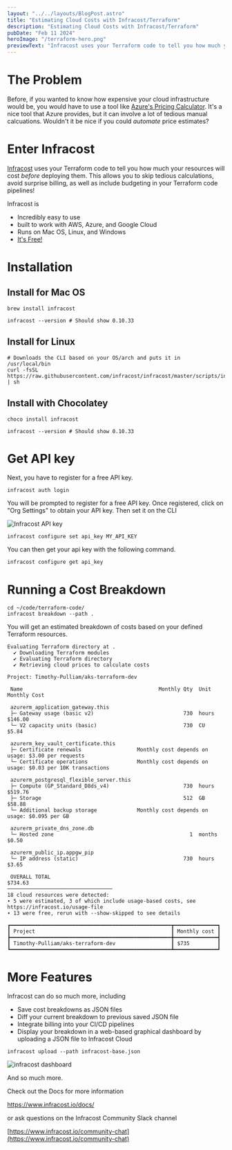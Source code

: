 ```yaml
---
layout: "../../layouts/BlogPost.astro"
title: "Estimating Cloud Costs with Infracost/Terraform"
description: "Estimating Cloud Costs with Infracost/Terraform"
pubDate: "Feb 11 2024"
heroImage: "/terraform-hero.png"
previewText: "Infracost uses your Terraform code to tell you how much your resources will cost _before_ deploying them. This allows you to include budgeting in your code pipelines!"
---
```


# The Problem

Before, if you wanted to know how expensive your cloud infrastructure would be, you would have to use a tool like [Azure's Pricing Calculator](https://azure.microsoft.com/en-in/pricing/calculator/?cdn=disable). It's a nice tool that Azure provides, but it can involve a lot of tedious manual calcuations. Wouldn't it be nice if you could _automate_ price estimates?

# Enter Infracost

[Infracost](https://www.infracost.io/docs/) uses your Terraform code to tell you how much your resources will cost _before_ deploying them. This allows you to skip tedious calculations, avoid surprise billing, as well as include budgeting in your Terraform code pipelines!

Infracost is

- Incredibly easy to use
- built to work with AWS, Azure, and Google Cloud
- Runs on Mac OS, Linux, and Windows
- [It's Free!](https://www.infracost.io/pricing/)

# Installation

## Install for Mac OS

```
brew install infracost

infracost --version # Should show 0.10.33
```

## Install for Linux

```
# Downloads the CLI based on your OS/arch and puts it in /usr/local/bin
curl -fsSL https://raw.githubusercontent.com/infracost/infracost/master/scripts/install.sh | sh
```

## Install with Chocolatey

```
choco install infracost

infracost --version # Should show 0.10.33
```

# Get API key

Next, you have to register for a free API key.

```
infracost auth login
```

You will be prompted to register for a free API key. Once registered, click on "Org Settings" to obtain your API key. Then set it on the CLI

![Infracost API key](/infracost/infracost.png)

```
infracost configure set api_key MY_API_KEY
```

You can then get your api key with the following command.

```
infracost configure get api_key
```

# Running a Cost Breakdown

```
cd ~/code/terraform-code/
infracost breakdown --path .
```

You will get an estimated breakdown of costs based on your defined Terraform resources.

```
Evaluating Terraform directory at .
  ✔ Downloading Terraform modules
  ✔ Evaluating Terraform directory
  ✔ Retrieving cloud prices to calculate costs

Project: Timothy-Pulliam/aks-terraform-dev

 Name                                            Monthly Qty  Unit                      Monthly Cost

 azurerm_application_gateway.this
 ├─ Gateway usage (basic v2)                             730  hours                          $146.00
 └─ V2 capacity units (basic)                            730  CU                               $5.84

 azurerm_key_vault_certificate.this
 ├─ Certificate renewals                  Monthly cost depends on usage: $3.00 per requests
 └─ Certificate operations                Monthly cost depends on usage: $0.03 per 10K transactions

 azurerm_postgresql_flexible_server.this
 ├─ Compute (GP_Standard_D8ds_v4)                        730  hours                          $519.76
 ├─ Storage                                              512  GB                              $58.88
 └─ Additional backup storage             Monthly cost depends on usage: $0.095 per GB

 azurerm_private_dns_zone.db
 └─ Hosted zone                                            1  months                           $0.50

 azurerm_public_ip.appgw_pip
 └─ IP address (static)                                  730  hours                            $3.65

 OVERALL TOTAL                                                                               $734.63
──────────────────────────────────
18 cloud resources were detected:
∙ 5 were estimated, 3 of which include usage-based costs, see https://infracost.io/usage-file
∙ 13 were free, rerun with --show-skipped to see details

┏━━━━━━━━━━━━━━━━━━━━━━━━━━━━━━━━━━━━━━━━━━━━━━━━━━━━┳━━━━━━━━━━━━━━┓
┃ Project                                            ┃ Monthly cost ┃
┣━━━━━━━━━━━━━━━━━━━━━━━━━━━━━━━━━━━━━━━━━━━━━━━━━━━━╋━━━━━━━━━━━━━━┫
┃ Timothy-Pulliam/aks-terraform-dev                  ┃ $735         ┃
┗━━━━━━━━━━━━━━━━━━━━━━━━━━━━━━━━━━━━━━━━━━━━━━━━━━━━┻━━━━━━━━━━━━━━┛
```

# More Features

Infracost can do so much more, including

- Save cost breakdowns as JSON files
- Diff your current breakdown to previous saved JSON file
- Integrate billing into your CI/CD pipelines
- Display your breakdown in a web-based graphical dashboard by uploading a JSON file to Infracost Cloud

```
infracost upload --path infracost-base.json
```

![infracost dashboard](/infracost/dashboard-chart.png)

And so much more.

Check out the Docs for more information

[https://www.infracost.io/docs/
](https://www.infracost.io/docs/)

or ask questions on the Infracost Community Slack channel

[https://www.infracost.io/community-chat](https://www.infracost.io/community-chat)
